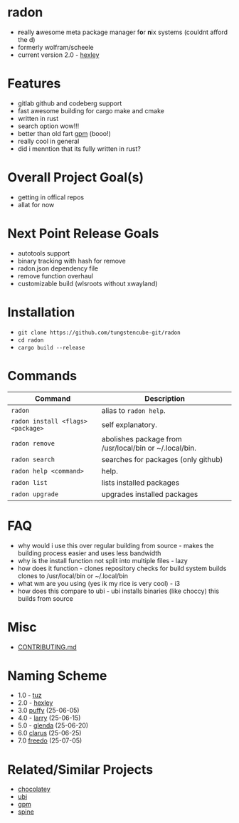 # radon 
- **r**eally **a**wesome meta package manager f**o**r **n**ix systems (couldnt afford the d)
- formerly wolfram/scheele
- current version 2.0 - [hexley](http://www.hexley.com/)

# Features

- gitlab github and codeberg support
- fast awesome building for cargo make and cmake
- written in rust
- search option wow!!!
- better than old fart [gpm](https://github.com/aerys/gpm) (booo!)
- really cool in general
- did i menntion that its fully written in rust?

# Overall Project Goal(s)

- getting in offical repos
- allat for now

# Next Point Release Goals

- autotools support
- binary tracking with hash for remove
- radon.json dependency file
- remove function overhaul
- customizable build (wlsroots without xwayland)

# Installation

- `git clone https://github.com/tungstencube-git/radon`
- `cd radon`
- `cargo build --release`

# Commands

| Command                           | Description                                                                                                |
| --------------------------------- | ---------------------------------------------------------------------------------------------------------- |
| `radon`                           | alias to `radon help`.                                                                                       |
| `radon install <flags> <package>` | self explanatory.                                                               |
| `radon remove`                    | abolishes package from /usr/local/bin or ~/.local/bin.                                                           |
| `radon search`                    | searches for packages (only github)                                                            |
| `radon help <command>`   | help.                                                                  |
| `radon list`             | lists installed packages
| `radon upgrade`          | upgrades installed packages

# FAQ 

- why would i use this over regular building from source - makes the building process easier and uses less bandwidth
- why is the install function not split into multiple files - lazy
- how does it function - clones repository checks for build system builds clones to /usr/local/bin or ~/.local/bin
- what wm are you using (yes ik my rice is very cool) - i3
- how does this compare to ubi - ubi installs binaries (like choccy) this builds from source

# Misc

- [CONTRIBUTING.md](CONTRIBUTING.md)
# Naming Scheme

- 1.0 - [tuz](https://en.wikipedia.org/wiki/Tux_(mascot)#Tuz_2009)
- 2.0 - [hexley](http://hexley.com)
- 3.0 [puffy](https://en.wikipedia.org/wiki/OpenBSD#Songs_and_artwork) (25-06-05)
- 4.0 - [larry](https://wiki.gentoo.org/wiki/Larry_the_cow) (25-06-15)
- 5.0 - [glenda](https://en.wikipedia.org/wiki/Plan_9_from_Bell_Labs) (25-06-20)
- 6.0 [clarus](https://en.wikipedia.org/wiki/Dogcow) (25-06-25)
- 7.0 [freedo](https://en.wikipedia.org/wiki/Linux-libre) (25-07-05)

# Related/Similar Projects

- [chocolatey](https://github.com/chocolatey/choco)
- [ubi](https://github.com/houseabsolute/ubi)
- [gpm](https://github.com/aerys/gpm)
- [spine](https://github.com/plyght/spine)
